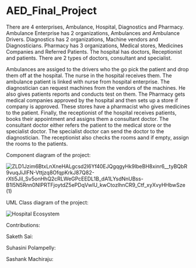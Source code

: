 # AED_Final_Project

There are 4 enterprises, Ambulance, Hospital, Diagnostics and Pharmacy. Ambulance Enterprise has 2 organizations, Ambulances and Ambulance Drivers. Diagnostics has 2 organizations, Machine vendors and Diagnosticians. Pharmacy has 3 organizations, Medical stores, Medicines Companies and Referred Patients. The hospital has  doctors, Receptionist and patients. There are 2 types of doctors, consultant and specialist. 

Ambulances are assiged to the drivers who the go pick the patient and drop them off at the hospital. The nurse in the hospital receives them. The ambulance patient is linked with nurse from hospital enterprise. The diagnostician can request machines from the vendors of the machines. He also gives patients reports and conducts test on them. The Pharmacy gets medical companies approved by the hospital and then sets up a store if company is approved. These stores have a pharmacist who gives medicines to the patient. Finally, the receptionist of the hospital receives patients, books their appointment and assigns them a consultant doctor. The consultant doctor either refers the patient to the medical store or the specialist doctor. The specialist doctor can send the doctor to the diagnostician. The receptionist also checks the rooms aand if empty, assign the rooms to the patients. 

Component diagram of the project:

![ZLD1Jzim6BtxLnXneHALgcsd2I6Yf40EJQgqgyHk9lbeBH8xinr6__tyBQbR9vuqJiJlFN-Vttjzq8OfqpKrkJ87Q82-rXti5JiI_Sv5onHhQ2cRLWeGPcEEDL1B_dA1LYsdNnUBss-B1I5N5Rnn0NIPRTFjoytdZ5ePDqVwIU_kwCtozlhnCR9_Ctf_xyXvyHHbwSze (1)](https://user-images.githubusercontent.com/122720872/233893497-fbb9c48f-d3bb-4cbb-abe0-471188dc664f.png)

UML Class diagram of the project:


![Hospital Ecosystem](https://user-images.githubusercontent.com/122720872/233893854-fa1c97d5-f302-4688-a154-a932fc239add.png)


Contributions:

Saketh Sai:

Suhasini Polampelly:

Sashank Machiraju:
